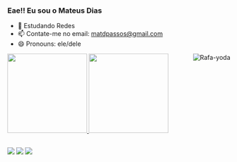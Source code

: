 ### Eae!! Eu sou o Mateus Dias

- 🌱 Estudando Redes
- 📫 Contate-me no email: matdpassos@gmail.com
- 😄 Pronouns: ele/dele

<div>
  <a href="https://github.com/DiasTardeNoites">
  <img height="180em" src="https://github-readme-stats.vercel.app/api?username=DiasTardesNoites&show_icons=true&theme=chartreuse-dark&include_all_commits=true&count_private=true"/>
  <img height="180em" src="https://github-readme-stats.vercel.app/api/top-langs/?username=DiasTardesNoites&layout=compact&langs_count=7&theme=highcontrast"/>
      <img align="right" alt="Rafa-yoda" src="https://c.tenor.com/I_6MogZd3x4AAAAj/cup-coffee.gif">
</div>
  
  ##
  
  <div>
  <a href="https://www.instagram.com/thedays175" target="_blank"><img src="https://img.shields.io/badge/-Instagram-%23E4405F?style=for-the-badge&logo=instagram&logoColor=white" target="_blank"></a>
  <a href = "mailto:matdpassos@gmail.com"><img src="https://img.shields.io/badge/-Gmail-%23333?style=for-the-badge&logo=gmail&logoColor=white" target="_blank"></a>
  <a href="https://www.linkedin.com/in/mateus-passos-226b95209/" target="_blank"><img src="https://img.shields.io/badge/-LinkedIn-%230077B5?style=for-the-badge&logo=linkedin&logoColor=white" target="_blank"></a> 
    
    
  </div>

